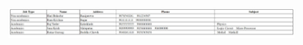 ![Staff](https://github.com/bijenadhewaju/wt-lab-assignment/blob/master/Assignment/Assignment8/staff.jpeg)
